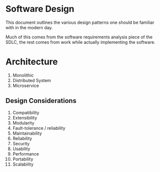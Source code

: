 # Software Design

This document outlines the various design patterns one should be familiar with in the modern day. 

Much of this comes from the software requirements analysis piece of the SDLC, the rest comes from work while actually implementing the software. 

# Architecture
1. Monolithic
2. Distributed System
3. Microservice

## Design Considerations
1. Compatibility
2. Extensibility
3. Modularity
4. Fault-tolerance / reliability
5. Maintainability
6. Reliability
7. Security
8. Usability
9. Performance
10. Portability
11. Scalability
